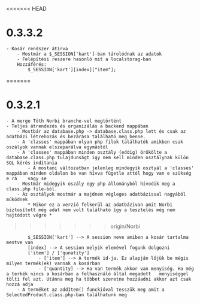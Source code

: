 <<<<<<< HEAD
# 0.3.3.2

    - Kosár rendszer átírva
        - Mostmár a $_SESSION['kart']-ban tárolódnak az adatok
        - Felépítési reszere hasonló mit a localstorag-ban
        Hozzáférés:
            $_SESSION['kart'][index]["item"];
=======
# 0.3.2.1

    - A merge Tóth Norbi branche-vel megtörtént
    - Teljes átrendezés és organizálás a backend mappában
        - Mostbár az database.php -> database.class.php lett és csak az adatbázi létrehozás és bezárása található meg benne.
        - A 'classes' mappában olyan php filok találhatók amikben csak oszályok vannak elszeparálva egymástól 
        - A 'classes' mappában minden osztály (eddig) örökölte a database.class.php tulajdunságt így nem kell minden osztálynak külön SQL kérés indítania
            - A mostani változatban jelenleg mindegyik osztyál a 'classes' mappában minden oldalon be van hívva fügetle attól hogy van e szükség e rá    vagy se 
        - Mostmár midegyik oszály egy php állományból hívodik meg a class.php file-ból.
        - Az osztályok mostmár a majdnem végleges adatbázissal nagyából működnek
            * Mikor ez a verzió felkerül az adatbázivan amit Norbi biztosított még adat nem volt található így a tesztelés még nem hajtódott végre *  
>>>>>>> origin/Norbi

            $_SESSION['kart'] --> A session neve amiben a kosár tartalma mentve van
            [index] --> A session melyik elemével fogunk dolgozni
            ['item'] / ['qunatity']
                - ['item'] --> A termék id-ja. Ez alapján lőjük be mégis milyen termék(ek) vannak a kosárban
                - ['quantity] --> Ha van termék akkor van menyiség. Ha még a terkék nincs a kosárban a felhasználó által megadott   menyiséggel tölti fel azt. Utánna meg ha többet szeretne hozzáadni akkor azt csak hozzá adja
        - A terméket az addItem() funckióval tesszük meg amit a SelectedProduct.class.php-ban találhatunk meg
                     
        

